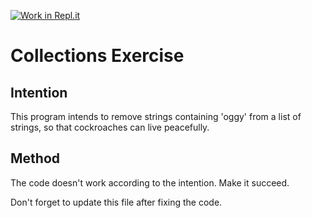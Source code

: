 [![Work in Repl.it](https://classroom.github.com/assets/work-in-replit-14baed9a392b3a25080506f3b7b6d57f295ec2978f6f33ec97e36a161684cbe9.svg)](https://classroom.github.com/online_ide?assignment_repo_id=2970282&assignment_repo_type=AssignmentRepo)
# Collections Exercise

## Intention

This program intends to remove strings containing 'oggy' from a list of strings, so that cockroaches can live peacefully.

## Method

The code doesn't work according to the intention. Make it succeed.

Don't forget to update this file after fixing the code.
